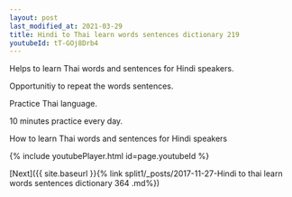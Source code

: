 ```yaml
---
layout: post
last_modified_at: 2021-03-29
title: Hindi to Thai learn words sentences dictionary 219 
youtubeId: tT-GOj8Drb4
---
```

 
 
Helps to learn Thai words and sentences for Hindi speakers.

Opportunitiy to repeat the words sentences. 

Practice Thai language. 
 
10 minutes practice every day. 
 
How to learn Thai words and sentences for Hindi speakers 
 
{% include youtubePlayer.html id=page.youtubeId %}
 
 
[Next]({{ site.baseurl }}{% link  split1/_posts/2017-11-27-Hindi to thai learn words sentences dictionary 364 .md%})
 
